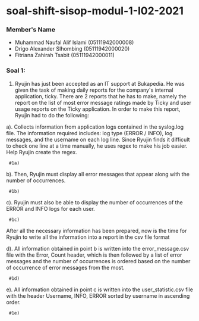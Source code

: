 # soal-shift-sisop-modul-1-I02-2021

### Member's Name
- Muhammad Naufal Alif Islami (05111942000008)
- Drigo Alexander SIhombing (05111942000020)
- Fitriana Zahirah Tsabit (05111942000011)

### Soal 1:
1. Ryujin has just been accepted as an IT support at Bukapedia. He was given the task of making daily reports for the company's internal application, ticky. There are 2 reports that he has to make, namely the report on the list of most error message ratings made by Ticky and user usage reports on the Ticky application. In order to make this report, Ryujin had to do the following:

a). Collects information from application logs contained in the syslog.log file. The information required includes: log type (ERROR / INFO), log messages, and the username on each log line. Since Ryujin finds it difficult to check one line at a time manually, he uses regex to make his job easier. Help Ryujin create the regex.
     
     #1a)
     
b). Then, Ryujin must display all error messages that appear along with the number of occurrences.

     #1b)

c). Ryujin must also be able to display the number of occurrences of the ERROR and INFO logs for each user.

     #1c)
     
After all the necessary information has been prepared, now is the time for Ryujin to write all the information into a report in the csv file format

d). All information obtained in point b is written into the error_message.csv file with the Error, Count header, which is then followed by a list of error messages and the number of occurrences is ordered based on the number of occurrence of error messages from the most.

     #1d)
     
e). All information obtained in point c is written into the user_statistic.csv file with the header Username, INFO, ERROR sorted by username in ascending order.

     #1e)
